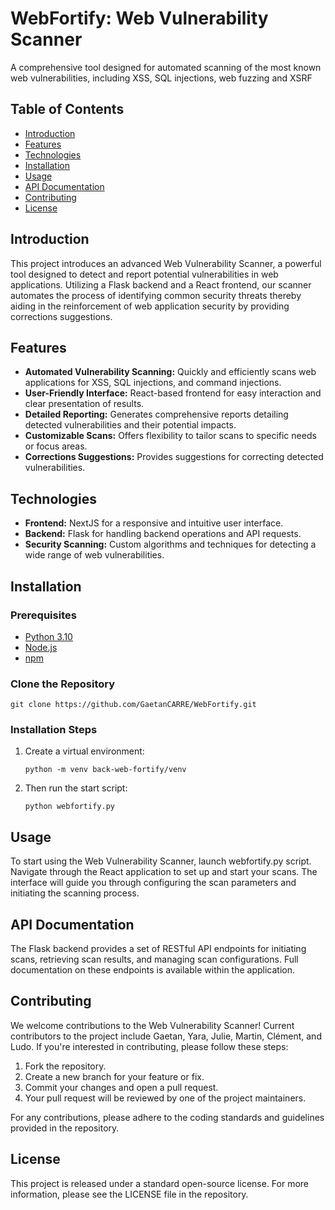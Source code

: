 # WebFortify: Web Vulnerability Scanner

A comprehensive tool designed for automated scanning of the most known web vulnerabilities, including XSS, SQL injections, web fuzzing and XSRF 

## Table of Contents

- [Introduction](#introduction)
- [Features](#features)
- [Technologies](#technologies)
- [Installation](#installation)
- [Usage](#usage)
- [API Documentation](#api-documentation)
- [Contributing](#contributing)
- [License](#license)

## Introduction

This project introduces an advanced Web Vulnerability Scanner, a powerful tool designed to detect and report potential vulnerabilities in web applications. Utilizing a Flask backend and a React frontend, our scanner automates the process of identifying common security threats thereby aiding in the reinforcement of web application security by providing corrections suggestions.

## Features

- **Automated Vulnerability Scanning:** Quickly and efficiently scans web applications for XSS, SQL injections, and command injections.
- **User-Friendly Interface:** React-based frontend for easy interaction and clear presentation of results.
- **Detailed Reporting:** Generates comprehensive reports detailing detected vulnerabilities and their potential impacts.
- **Customizable Scans:** Offers flexibility to tailor scans to specific needs or focus areas.
- **Corrections Suggestions:** Provides suggestions for correcting detected vulnerabilities.

## Technologies

- **Frontend:** NextJS for a responsive and intuitive user interface.
- **Backend:** Flask for handling backend operations and API requests.
- **Security Scanning:** Custom algorithms and techniques for detecting a wide range of web vulnerabilities.

## Installation

### Prerequisites

- [Python 3.10](https://www.python.org/downloads/release/python-3100/)
- [Node.js](https://nodejs.org/en/download/)
- [npm](https://www.npmjs.com/get-npm)

### Clone the Repository

```
git clone https://github.com/GaetanCARRE/WebFortify.git
```


### Installation Steps

1. Create a virtual environment:
   ```
   python -m venv back-web-fortify/venv
   ```
2. Then run the start script:
   ```
   python webfortify.py
   ```


## Usage

To start using the Web Vulnerability Scanner, launch webfortify.py script. Navigate through the React application to set up and start your scans. The interface will guide you through configuring the scan parameters and initiating the scanning process.

## API Documentation

The Flask backend provides a set of RESTful API endpoints for initiating scans, retrieving scan results, and managing scan configurations. Full documentation on these endpoints is available within the application.

## Contributing

We welcome contributions to the Web Vulnerability Scanner! Current contributors to the project include Gaetan, Yara, Julie, Martin, Clément, and Ludo. If you're interested in contributing, please follow these steps:

1. Fork the repository.
2. Create a new branch for your feature or fix.
3. Commit your changes and open a pull request.
4. Your pull request will be reviewed by one of the project maintainers.

For any contributions, please adhere to the coding standards and guidelines provided in the repository.

## License

This project is released under a standard open-source license. For more information, please see the LICENSE file in the repository.
